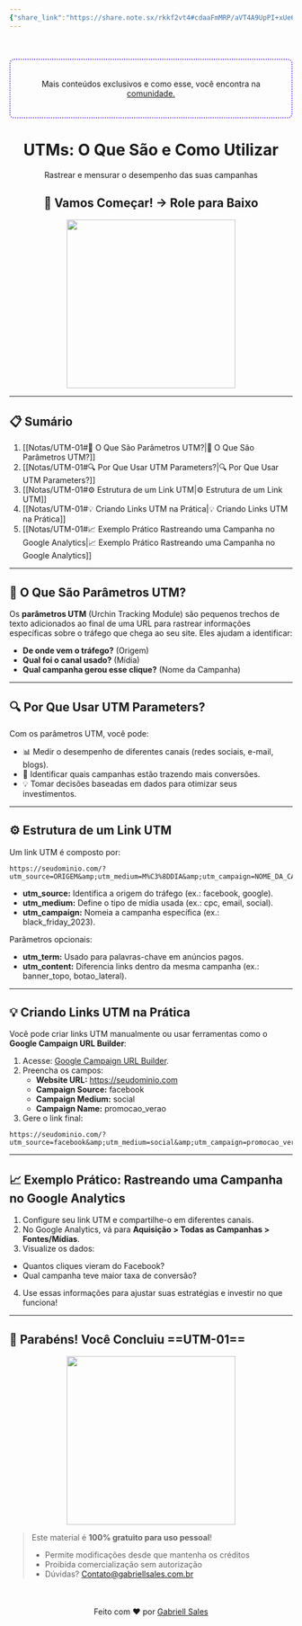 ```yaml
---
{"share_link":"https://share.note.sx/rkkf2vt4#cdaaFmMRP/aVT4A9UpPI+xUe6IS1f3qEVJWb0GN7TnY","share_updated":"2025-02-06T15:18:54-03:00","title":"UTM-01","Criado":"2025-02-09","dg-publish":true,"dg-home":null,"permalink":"/notas/utm-01/","dgPassFrontmatter":true}
---
```


<div align="center" style="margin-top:50px; padding:20px; border: 2px dotted #8A5CF4; border-radius: 8px;">
  <p>Mais conteúdos exclusivos e como esse, você encontra na <a href="https://comunidade.gabriellsales.com.br" target="_blank">comunidade.</a></p>
</div>

<div align="center"><h1>UTMs: O Que São e Como Utilizar</h1> <p>Rastrear e mensurar o desempenho das suas campanhas</p> <h2>🚀 Vamos Começar! → Role para Baixo</h2> </div>

<div align="center">
  <img src="https://media.giphy.com/media/xT9IgzoKnwFNmISR8I/giphy.gif" width="300">
</div>

---
## 📋 Sumário 

1. [[Notas/UTM-01#🌟 O Que São Parâmetros UTM?\|🌟 O Que São Parâmetros UTM?]]
2. [[Notas/UTM-01#🔍 Por Que Usar UTM Parameters?\|🔍 Por Que Usar UTM Parameters?]]
3. [[Notas/UTM-01#⚙️ Estrutura de um Link UTM\|⚙️ Estrutura de um Link UTM]]
4. [[Notas/UTM-01#💡 Criando Links UTM na Prática\|💡 Criando Links UTM na Prática]]
5. [[Notas/UTM-01#📈 Exemplo Prático Rastreando uma Campanha no Google Analytics\|📈 Exemplo Prático Rastreando uma Campanha no Google Analytics]]

--- 
## 🌟 O Que São Parâmetros UTM? 

Os **parâmetros UTM** (Urchin Tracking Module) são pequenos trechos de texto adicionados ao final de uma URL para rastrear informações específicas sobre o tráfego que chega ao seu site. Eles ajudam a identificar:  
- **De onde vem o tráfego?** (Origem)  
- **Qual foi o canal usado?** (Mídia)  
- **Qual campanha gerou esse clique?** (Nome da Campanha)  

---
## 🔍 Por Que Usar UTM Parameters?

Com os parâmetros UTM, você pode:  
- 📊 Medir o desempenho de diferentes canais (redes sociais, e-mail, blogs).  
- 🎯 Identificar quais campanhas estão trazendo mais conversões.  
- 💡 Tomar decisões baseadas em dados para otimizar seus investimentos.  

---
## ⚙️ Estrutura de um Link UTM

Um link UTM é composto por:  
```
https://seudominio.com/?utm_source=ORIGEM&amp;utm_medium=M%C3%8DDIA&amp;utm_campaign=NOME_DA_CAMPANHA
```

- **utm_source:** Identifica a origem do tráfego (ex.: facebook, google).  
- **utm_medium:** Define o tipo de mídia usada (ex.: cpc, email, social).  
- **utm_campaign:** Nomeia a campanha específica (ex.: black_friday_2023). 

Parâmetros opcionais:  
- **utm_term:** Usado para palavras-chave em anúncios pagos.  
- **utm_content:** Diferencia links dentro da mesma campanha (ex.: banner_topo, botao_lateral).  

---
## 💡 Criando Links UTM na Prática

Você pode criar links UTM manualmente ou usar ferramentas como o **Google Campaign URL Builder**:  
1. Acesse: [Google Campaign URL Builder](https://ga-dev-tools.web.app/campaign-url-builder/).  
2. Preencha os campos:  
   - **Website URL:** https://seudominio.com  
   - **Campaign Source:** facebook  
   - **Campaign Medium:** social  
   - **Campaign Name:** promocao_verao  
3. Gere o link final:  
```
https://seudominio.com/?utm_source=facebook&amp;utm_medium=social&amp;utm_campaign=promocao_verao
```

---
## 📈  Exemplo Prático: Rastreando uma Campanha no Google Analytics

1. Configure seu link UTM e compartilhe-o em diferentes canais.  
2. No Google Analytics, vá para **Aquisição > Todas as Campanhas > Fontes/Mídias**.  
3. Visualize os dados:  
- Quantos cliques vieram do Facebook?  
- Qual campanha teve maior taxa de conversão?  
4. Use essas informações para ajustar suas estratégias e investir no que funciona!  

---
## 🎉 Parabéns! Você Concluiu ==UTM-01==

<div align="center"> <img src="https://media.giphy.com/media/3o7abKhOpu0NwenH3O/giphy.gif" width="300"> </div>

> Este material é **100% gratuito para uso pessoal**!
> - Permite modificações desde que mantenha os créditos
> - Proibida comercialização sem autorização
> - Dúvidas? Contato@gabriellsales.com.br

<div align="center" style="margin-top:50px">
  <p>Feito com ❤️ por <a href="https://gabriellsales.com.br" target="_blank">Gabriell Sales</a></p>
</div>